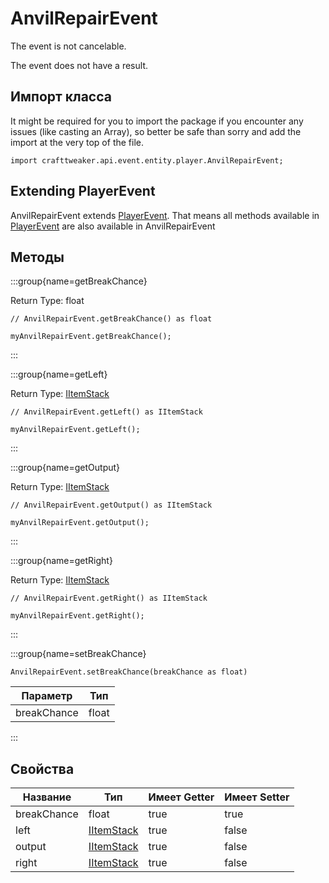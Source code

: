 # AnvilRepairEvent

The event is not cancelable.

The event does not have a result.

## Импорт класса

It might be required for you to import the package if you encounter any issues (like casting an Array), so better be safe than sorry and add the import at the very top of the file.
```zenscript
import crafttweaker.api.event.entity.player.AnvilRepairEvent;
```


## Extending PlayerEvent

AnvilRepairEvent extends [PlayerEvent](/forge/api/event/entity/player/PlayerEvent). That means all methods available in [PlayerEvent](/forge/api/event/entity/player/PlayerEvent) are also available in AnvilRepairEvent

## Методы

:::group{name=getBreakChance}

Return Type: float

```zenscript
// AnvilRepairEvent.getBreakChance() as float

myAnvilRepairEvent.getBreakChance();
```

:::

:::group{name=getLeft}

Return Type: [IItemStack](/vanilla/api/item/IItemStack)

```zenscript
// AnvilRepairEvent.getLeft() as IItemStack

myAnvilRepairEvent.getLeft();
```

:::

:::group{name=getOutput}

Return Type: [IItemStack](/vanilla/api/item/IItemStack)

```zenscript
// AnvilRepairEvent.getOutput() as IItemStack

myAnvilRepairEvent.getOutput();
```

:::

:::group{name=getRight}

Return Type: [IItemStack](/vanilla/api/item/IItemStack)

```zenscript
// AnvilRepairEvent.getRight() as IItemStack

myAnvilRepairEvent.getRight();
```

:::

:::group{name=setBreakChance}

```zenscript
AnvilRepairEvent.setBreakChance(breakChance as float)
```

| Параметр    | Тип   |
| ----------- | ----- |
| breakChance | float |


:::


## Свойства

| Название    | Тип                                        | Имеет Getter | Имеет Setter |
| ----------- | ------------------------------------------ | ------------ | ------------ |
| breakChance | float                                      | true         | true         |
| left        | [IItemStack](/vanilla/api/item/IItemStack) | true         | false        |
| output      | [IItemStack](/vanilla/api/item/IItemStack) | true         | false        |
| right       | [IItemStack](/vanilla/api/item/IItemStack) | true         | false        |

